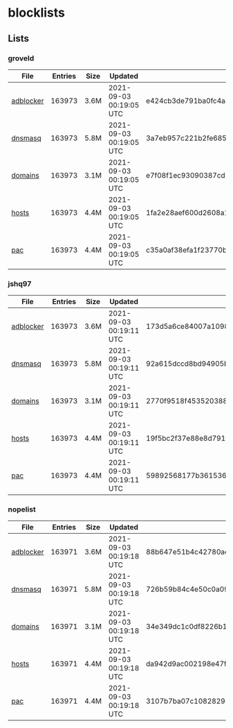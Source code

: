 # blocklists

## Lists

### groveld

|File|Entries|Size|Updated|Hash|
|-|-|-|-|-|
|[adblocker](https://raw.githubusercontent.com/groveld/blocklists/lists/groveld/adblocker.txt)|163973|3.6M|2021-09-03 00:19:05 UTC|e424cb3de791ba0fc4aad6f7cdbd12bf586e4b81ac108595c04f3a8f4973f531|
|[dnsmasq](https://raw.githubusercontent.com/groveld/blocklists/lists/groveld/dnsmasq.txt)|163973|5.8M|2021-09-03 00:19:05 UTC|3a7eb957c221b2fe685615bd893db74c126fce6749e30b0293632f13216b50d1|
|[domains](https://raw.githubusercontent.com/groveld/blocklists/lists/groveld/domains.txt)|163973|3.1M|2021-09-03 00:19:05 UTC|e7f08f1ec93090387cd94e0d1a0a0051c38900d506546774ec7fc6e9ba81c489|
|[hosts](https://raw.githubusercontent.com/groveld/blocklists/lists/groveld/hosts.txt)|163973|4.4M|2021-09-03 00:19:05 UTC|1fa2e28aef600d2608a148ff16dafe0b41a22a24ec8adedfbeac18dcebc4e9d1|
|[pac](https://raw.githubusercontent.com/groveld/blocklists/lists/groveld/pac.txt)|163973|4.4M|2021-09-03 00:19:05 UTC|c35a0af38efa1f23770b149b7cddfed5af463af214d49014e23d2831cf0ddbd3|

### jshq97

|File|Entries|Size|Updated|Hash|
|-|-|-|-|-|
|[adblocker](https://raw.githubusercontent.com/groveld/blocklists/lists/jshq97/adblocker.txt)|163973|3.6M|2021-09-03 00:19:11 UTC|173d5a6ce84007a1098aed6732b7f3dc851cdbe351f35ec30869b0e859a01006|
|[dnsmasq](https://raw.githubusercontent.com/groveld/blocklists/lists/jshq97/dnsmasq.txt)|163973|5.8M|2021-09-03 00:19:11 UTC|92a615dccd8bd94905b3127e63cc47ca04b5f6b2697826c63f999625632b9921|
|[domains](https://raw.githubusercontent.com/groveld/blocklists/lists/jshq97/domains.txt)|163973|3.1M|2021-09-03 00:19:11 UTC|2770f9518f45352038858f10d049ee4c1195ce75a5d2760d70d37bd92c4e0e76|
|[hosts](https://raw.githubusercontent.com/groveld/blocklists/lists/jshq97/hosts.txt)|163973|4.4M|2021-09-03 00:19:11 UTC|19f5bc2f37e88e8d791fa96007cc18094118630707e2c2f01180ee4420f87588|
|[pac](https://raw.githubusercontent.com/groveld/blocklists/lists/jshq97/pac.txt)|163973|4.4M|2021-09-03 00:19:11 UTC|59892568177b361536bad33b167212febb27a1ed114d59e6edc6d24325c11913|

### nopelist

|File|Entries|Size|Updated|Hash|
|-|-|-|-|-|
|[adblocker](https://raw.githubusercontent.com/groveld/blocklists/lists/nopelist/adblocker.txt)|163971|3.6M|2021-09-03 00:19:18 UTC|88b647e51b4c42780ae9a81dceca3fc913205592b243b10a1b539333aa706391|
|[dnsmasq](https://raw.githubusercontent.com/groveld/blocklists/lists/nopelist/dnsmasq.txt)|163971|5.8M|2021-09-03 00:19:18 UTC|726b59b84c4e50c0a09ca5045ad8236029f9d250e50ea83f1d968bd688646532|
|[domains](https://raw.githubusercontent.com/groveld/blocklists/lists/nopelist/domains.txt)|163971|3.1M|2021-09-03 00:19:18 UTC|34e349dc1c0df8226b11c5d0c3f04ebeb3702c7437861c52c1c943ea0b4dffd6|
|[hosts](https://raw.githubusercontent.com/groveld/blocklists/lists/nopelist/hosts.txt)|163971|4.4M|2021-09-03 00:19:18 UTC|da942d9ac002198e47f973d7b107bb6e3d1644c6548ff64e541ed9f1fd0fe8e1|
|[pac](https://raw.githubusercontent.com/groveld/blocklists/lists/nopelist/pac.txt)|163971|4.4M|2021-09-03 00:19:18 UTC|3107b7ba07c108282967c845eef0126556a421dba645bdfa544879191cc39379|

